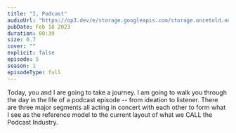 ```yaml
---
title: "I, Podcast"
audioUrl: "https://op3.dev/e/storage.googleapis.com/storage.oncetold.net/80000018/20800049/nes005-i-podcast.mp3"
pubDate: Feb 18 2023
duration: 00:39
size: 0.7
cover: ""
explicit: false
episode: 5
season: 1
episodeType: full
---
```


Today, you and I are going to take a journey. I am going to walk you through the day in the life of a podcast episode -- from ideation to listener. There are three major segments all acting in concert with each other to form what I see as the reference model to the current layout of what we CALL the Podcast Industry.

